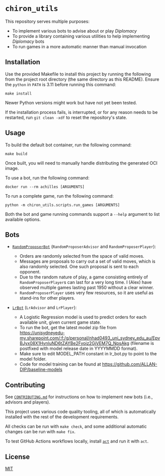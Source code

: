 # `chiron_utils`

This repository serves multiple purposes:

- To implement various bots to advise about or play _Diplomacy_
- To provide a library containing various utilities to help implementing _Diplomacy_ bots
- To run games in a more automatic manner than manual invocation

## Installation

Use the provided Makefile to install this project by running the following from the project root directory (the same directory as this README). Ensure the `python` in `PATH` is 3.11 before running this command:

```shell
make install
```

Newer Python versions might work but have not yet been tested.

If the installation process fails, is interrupted, or for any reason needs to be restarted, run `git clean -xdf` to reset the repository's state.

## Usage

To build the default bot container, run the following command:

```shell
make build
```

Once built, you will need to manually handle distributing the generated OCI image.

To use a bot, run the following command:

```shell
docker run --rm achilles [ARGUMENTS]
```

To run a complete game, run the following command:

```shell
python -m chiron_utils.scripts.run_games [ARGUMENTS]
```

Both the bot and game running commands support a `--help` argument to list available options.

## Bots

- [`RandomProposerBot`](src/chiron_utils/bots/random_proposer_bot.py) (`RandomProposerAdvisor` and `RandomProposerPlayer`):
  - Orders are randomly selected from the space of valid moves.
  - Messages are proposals to carry out a set of valid moves, which is also randomly selected. One such proposal is sent to each opponent.
  - Due to the random nature of play, a game consisting entirely of `RandomProposerPlayer`s can last for a very long time. I (Alex) have observed multiple games lasting past 1950 without a clear winner.
  - `RandomProposerPlayer` uses very few resources, so it are useful as stand-ins for other players.

- [`LrBot`](src/chiron_utils/bots/lr_bot.py) (`LrAdvisor` and `LrPlayer`):
  - A Logistic Regression model is used to predict orders for each available unit, given current game state.
  - To run the bot, get the latest model zip file from https://unisydneyedu-my.sharepoint.com/:f:/g/personal/nhad0493_uni_sydney_edu_au/EpvBJyx08X1HvnluND6tZAYBe2Fvoiz2GjVEM7Q_NpsAkg (filename is postfixed with model release date in YYYYMMDD format).
  - Make sure to edit MODEL_PATH constant in lr_bot.py to point to the model folder.
  - Code for model training can be found at https://github.com/ALLAN-DIP/baseline-models

## Contributing

See [`CONTRIBUTING.md`](CONTRIBUTING.md) for instructions on how to implement new bots (i.e., advisors and players).

This project uses various code quality tooling, all of which is automatically installed with the rest of the development requirements.

All checks can be run with `make check`, and some additional automatic changes can be run with `make fix`.

To test GitHub Actions workflows locally, install [`act`](https://github.com/nektos/act) and run it with `act`.

## License

[MIT](https://choosealicense.com/licenses/mit/)
